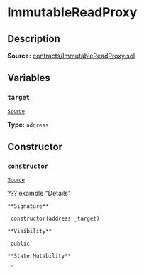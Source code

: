 # ImmutableReadProxy

## Description

**Source:** [contracts/ImmutableReadProxy.sol](https://github.com/Synthetixio/synthetix/tree/v2.96.1/contracts/ImmutableReadProxy.sol)

## Variables

### `target`

<sub>[Source](https://github.com/Synthetixio/synthetix/tree/v2.96.1/contracts/ImmutableReadProxy.sol#L9)</sub>

**Type:** `address`

## Constructor

### `constructor`

<sub>[Source](https://github.com/Synthetixio/synthetix/tree/v2.96.1/contracts/ImmutableReadProxy.sol#L11)</sub>

??? example "Details"

    **Signature**

    `constructor(address _target)`

    **Visibility**

    `public`

    **State Mutability**

    ``
